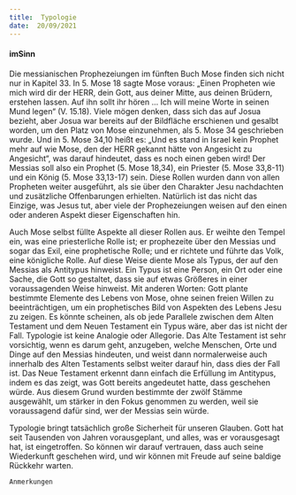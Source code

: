 ```yaml
---
title:  Typologie
date:  20/09/2021
---
```


#### imSinn

Die messianischen Prophezeiungen im fünften Buch Mose finden sich nicht nur in Kapitel 33. In 5. Mose 18 sagte Mose voraus: „Einen Propheten wie mich wird dir der HERR, dein Gott, aus deiner Mitte, aus deinen Brüdern, erstehen lassen. Auf ihn sollt ihr hören ... Ich will meine Worte in seinen Mund legen“ (V. 15.18). Viele mögen denken, dass sich das auf Josua bezieht, aber Josua war bereits auf der Bildfläche erschienen und gesalbt worden, um den Platz von Mose einzunehmen, als 5. Mose 34 geschrieben wurde. Und in 5. Mose 34,10 heißt es: „Und es stand in Israel kein Prophet mehr auf wie Mose, den der HERR gekannt hätte von Angesicht zu Angesicht“, was darauf hindeutet, dass es noch einen geben wird! Der Messias soll also ein Prophet (5. Mose 18,34), ein Priester (5. Mose 33,8-11) und ein König (5. Mose 33,13-17) sein. Diese Rollen wurden dann von allen Propheten weiter ausgeführt, als sie über den Charakter Jesu nachdachten und zusätzliche Offenbarungen erhielten. Natürlich ist das nicht das Einzige, was Jesus tut, aber viele der Prophezeiungen weisen auf den einen oder anderen Aspekt dieser Eigenschaften hin.

Auch Mose selbst füllte Aspekte all dieser Rollen aus. Er weihte den Tempel ein, was eine priesterliche Rolle ist; er prophezeite über den Messias und sogar das Exil, eine prophetische Rolle; und er richtete und führte das Volk, eine königliche Rolle. Auf diese Weise diente Mose als Typus, der auf den Messias als Antitypus hinweist. Ein Typus ist eine Person, ein Ort oder eine Sache, die Gott so gestaltet, dass sie auf etwas Größeres in einer voraussagenden Weise hinweist. Mit anderen Worten: Gott plante bestimmte Elemente des Lebens von Mose, ohne seinen freien Willen zu beeinträchtigen, um ein prophetisches Bild von Aspekten des Lebens Jesu zu zeigen. Es könnte scheinen, als ob jede Parallele zwischen dem Alten Testament und dem Neuen Testament ein Typus wäre, aber das ist nicht der Fall. Typologie ist keine Analogie oder Allegorie. Das Alte Testament ist sehr vorsichtig, wenn es darum geht, anzugeben, welche Menschen, Orte und Dinge auf den Messias hindeuten, und weist dann normalerweise auch innerhalb des Alten Testaments selbst weiter darauf hin, dass dies der Fall ist. Das Neue Testament erkennt dann einfach die Erfüllung im Antitypus, indem es das zeigt, was Gott bereits angedeutet hatte, dass geschehen würde. Aus diesem Grund wurden bestimmte der zwölf Stämme ausgewählt, um stärker in den Fokus genommen zu werden, weil sie voraussagend dafür sind, wer der Messias sein würde.

Typologie bringt tatsächlich große Sicherheit für unseren Glauben. Gott hat seit Tausenden von Jahren vorausgeplant, und alles, was er vorausgesagt hat, ist eingetroffen. So können wir darauf vertrauen, dass auch seine Wiederkunft geschehen wird, und wir können mit Freude auf seine baldige Rückkehr warten.

`Anmerkungen`
